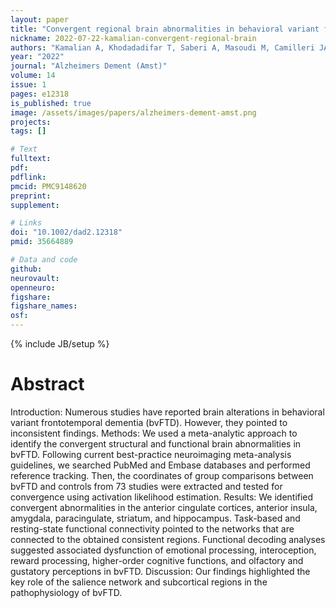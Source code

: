 ```yaml
---
layout: paper
title: "Convergent regional brain abnormalities in behavioral variant frontotemporal dementia: A neuroimaging meta-analysis of 73 studies"
nickname: 2022-07-22-kamalian-convergent-regional-brain
authors: "Kamalian A, Khodadadifar T, Saberi A, Masoudi M, Camilleri JA, Eickhoff CR, Zarei M, Pasquini L, Laird AR, Fox PT, Eickhoff SB, Tahmasian M"
year: "2022"
journal: "Alzheimers Dement (Amst)"
volume: 14
issue: 1
pages: e12318
is_published: true
image: /assets/images/papers/alzheimers-dement-amst.png
projects:
tags: []

# Text
fulltext:
pdf:
pdflink:
pmcid: PMC9148620
preprint:
supplement:

# Links
doi: "10.1002/dad2.12318"
pmid: 35664889

# Data and code
github:
neurovault:
openneuro:
figshare:
figshare_names:
osf:
---
```

{% include JB/setup %}

# Abstract

Introduction: Numerous studies have reported brain alterations in behavioral variant frontotemporal dementia (bvFTD). However, they pointed to inconsistent findings. Methods: We used a meta-analytic approach to identify the convergent structural and functional brain abnormalities in bvFTD. Following current best-practice neuroimaging meta-analysis guidelines, we searched PubMed and Embase databases and performed reference tracking. Then, the coordinates of group comparisons between bvFTD and controls from 73 studies were extracted and tested for convergence using activation likelihood estimation. Results: We identified convergent abnormalities in the anterior cingulate cortices, anterior insula, amygdala, paracingulate, striatum, and hippocampus. Task-based and resting-state functional connectivity pointed to the networks that are connected to the obtained consistent regions. Functional decoding analyses suggested associated dysfunction of emotional processing, interoception, reward processing, higher-order cognitive functions, and olfactory and gustatory perceptions in bvFTD. Discussion: Our findings highlighted the key role of the salience network and subcortical regions in the pathophysiology of bvFTD.
